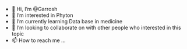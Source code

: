 - 👋 Hi, I’m @Garrosh
- 👀 I’m interested in Phyton
- 🌱 I’m currently learning Data base in medicine
- 💞️ I’m looking to collaborate on with other people who interested in this topic
- 📫 How to reach me ...

<!---
Garroshz/Garroshz is a ✨ special ✨ repository because its `README.md` (this file) appears on your GitHub profile.
You can click the Preview link to take a look at your changes.
--->
